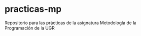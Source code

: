# practicas-mp

Repositorio para las prácticas de la asignatura Metodología de la Programación de la UGR
